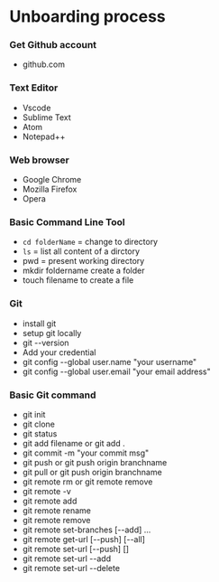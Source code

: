 # Unboarding process
### Get Github account
* github.com
### Text Editor
* Vscode
* Sublime Text
* Atom
* Notepad++
### Web browser
* Google Chrome
* Mozilla Firefox
* Opera
### Basic Command Line Tool
* ```cd folderName``` = change to directory
* ```ls``` = list all content of a dirctory
* pwd = present working directory
* mkdir foldername create a folder
* touch filename to create a file
### Git
* install git
* setup git locally
* git --version
* Add your credential
* git config --global user.name "your username"
* git config --global user.email "your email address"
### Basic Git command
* git init
* git clone
* git status
* git add filename or git add . 
* git commit -m "your commit msg"
* git push or git push origin branchname
* git pull or git push origin branchname
* git remote rm <remote-name> or git remote remove <remote-name>
* git remote -v
* git remote add <name> <url>
* git remote rename <old> <new>
* git remote remove <name>
* git remote set-branches [--add] <name> <branch>...
* git remote get-url [--push] [--all] <name>
* git remote set-url [--push] <name> <newurl> [<oldurl>]
* git remote set-url --add <name> <newurl>
* git remote set-url --delete <name> <url>

